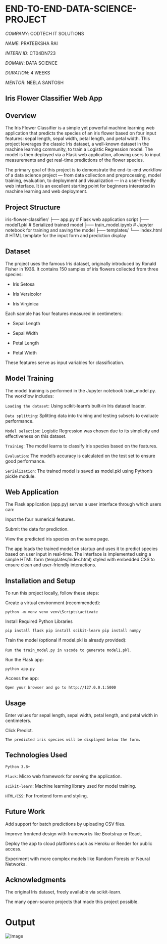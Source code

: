 # END-TO-END-DATA-SCIENCE-PROJECT

*COMPANY*: CODTECH IT SOLUTIONS

*NAME*: PRATEEKSHA RAI

*INTERN ID*: CT04DN723

*DOMAIN*: DATA SCIENCE

*DURATION*: 4 WEEKS

*MENTOR*: NEELA SANTOSH

## Iris Flower Classifier Web App

## Overview

The Iris Flower Classifier is a simple yet powerful machine learning web application that predicts the species of an iris flower based on four input features: sepal length, sepal width, petal length, and petal width. This project leverages the classic Iris dataset, a well-known dataset in the machine learning community, to train a Logistic Regression model. The model is then deployed via a Flask web application, allowing users to input measurements and get real-time predictions of the flower species.

The primary goal of this project is to demonstrate the end-to-end workflow of a data science project — from data collection and preprocessing, model training, evaluation, to deployment and visualization — in a user-friendly web interface. It is an excellent starting point for beginners interested in machine learning and web deployment.

## Project Structure

iris-flower-classifier/
├── app.py               # Flask web application script
├── model1.pkl            # Serialized trained model
├── train_model.ipynb    # Jupyter notebook for training and saving the model
├── templates/
    └── index.html       # HTML template for the input form and prediction display

## Dataset

The project uses the famous Iris dataset, originally introduced by Ronald Fisher in 1936. It contains 150 samples of iris flowers collected from three species:

* Iris Setosa

* Iris Versicolor

* Iris Virginica

Each sample has four features measured in centimeters:

* Sepal Length

* Sepal Width

* Petal Length

* Petal Width

These features serve as input variables for classification.

## Model Training

The model training is performed in the Jupyter notebook train_model.py. The workflow includes:

`Loading the dataset`: Using scikit-learn’s built-in Iris dataset loader.

`Data splitting`: Splitting data into training and testing subsets to evaluate performance.

`Model selection`: Logistic Regression was chosen due to its simplicity and effectiveness on this dataset.

`Training`: The model learns to classify iris species based on the features.

`Evaluation`: The model’s accuracy is calculated on the test set to ensure good performance.

`Serialization`: The trained model is saved as model.pkl using Python’s pickle module.

## Web Application

The Flask application (app.py) serves a user interface through which users can:

Input the four numerical features.

Submit the data for prediction.

View the predicted iris species on the same page.

The app loads the trained model on startup and uses it to predict species based on user input in real-time. The interface is implemented using a simple HTML form (templates/index.html) styled with embedded CSS to ensure clean and user-friendly interactions.

## Installation and Setup

To run this project locally, follow these steps:

Create a virtual environment (recommended):

`python -m venv venv
venv\Scripts\activate`

 Install Required Python Libraries

`pip install flask
pip install scikit-learn
pip install numpy`

Train the model (optional if model.pkl is already provided):

`Run the train_model.py in vscode to generate model1.pkl`.

Run the Flask app:

`python app.py`

Access the app:

`Open your browser and go to http://127.0.0.1:5000`

## Usage

Enter values for sepal length, sepal width, petal length, and petal width in centimeters.

Click Predict.

`The predicted iris species will be displayed below the form.`

## Technologies Used

`Python 3.8+`

`Flask`: Micro web framework for serving the application.

`scikit-learn`: Machine learning library used for model training.

`HTML/CSS`: For frontend form and styling.

## Future Work

Add support for batch predictions by uploading CSV files.

Improve frontend design with frameworks like Bootstrap or React.

Deploy the app to cloud platforms such as Heroku or Render for public access.

Experiment with more complex models like Random Forests or Neural Networks.

## Acknowledgments

The original Iris dataset, freely available via scikit-learn.

The many open-source projects that made this project possible.

# Output
![Image](https://github.com/user-attachments/assets/4160b554-81a2-4b25-96aa-bf12429b118d)









